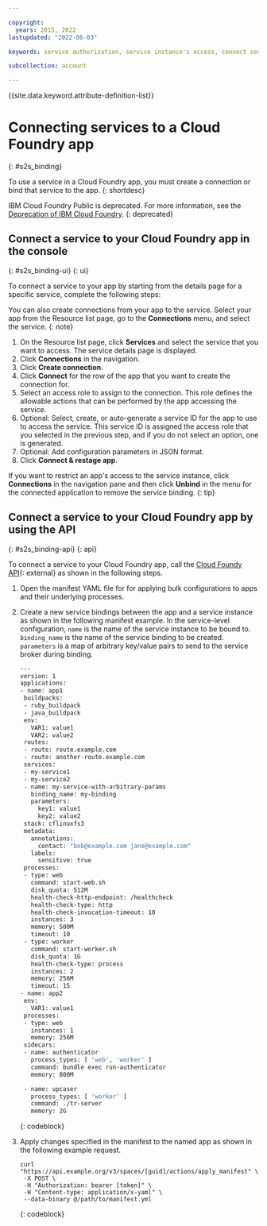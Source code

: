 ```yaml
---

copyright:
  years: 2015, 2022
lastupdated: "2022-06-03"

keywords: service authorization, service instance's access, connect service to app

subcollection: account

---
```

 
{{site.data.keyword.attribute-definition-list}}

# Connecting services to a Cloud Foundry app
{: #s2s_binding}

To use a service in a Cloud Foundry app, you must create a connection or bind that service to the app.
{: shortdesc}

IBM Cloud Foundry Public is deprecated. For more information, see the [Deprecation of IBM Cloud Foundry](/docs/cloud-foundry-public?topic=cloud-foundry-public-deprecation).
{: deprecated}

## Connect a service to your Cloud Foundry app in the console
{: #s2s_binding-ui}
{: ui}

To connect a service to your app by starting from the details page for a specific service, complete the following steps:

You can also create connections from your app to the service. Select your app from the Resource list page, go to the **Connections** menu, and select the service.
{: note}

1. On the Resource list page, click **Services** and select the service that you want to access. The service details page is displayed.
2. Click **Connections** in the navigation.
3. Click **Create connection**.
4. Click **Connect** for the row of the app that you want to create the connection for.
5. Select an access role to assign to the connection. This role defines the allowable actions that can be performed by the app accessing the service.
6. Optional: Select, create, or auto-generate a service ID for the app to use to access the service. This service ID is assigned the access role that you selected in the previous step, and if you do not select an option, one is generated.
7. Optional: Add configuration parameters in JSON format.
8. Click **Connect & restage app**.


If you want to restrict an app's access to the service instance, click **Connections** in the navigation pane and then click **Unbind** in the menu for the connected application to remove the service binding.
{: tip}

## Connect a service to your Cloud Foundry app by using the API
{: #s2s_binding-api}
{: api}

To connect a service to your Cloud Foundry app, call the [Cloud Foundy API](http://v3-apidocs.cloudfoundry.org/version/3.99.0/index.html#manifests){: external} as shown in the following steps. 

1. Open the manifest YAML file for for applying bulk configurations to apps and their underlying processes.
1. Create a new service bindings between the app and a service instance as shown in the following manifest example. In the service-level configuration, `name` is the name of the service instance to be bound to. `binding_name` is the name of the service binding to be created. `parameters` is a map of arbitrary key/value pairs to send to the service broker during binding. 

   ```bash
   ---
   version: 1
   applications:
   - name: app1
    buildpacks:
    - ruby_buildpack
    - java_buildpack
    env:
      VAR1: value1
      VAR2: value2
    routes:
    - route: route.example.com
    - route: another-route.example.com
    services:
    - my-service1
    - my-service2
    - name: my-service-with-arbitrary-params
      binding_name: my-binding
      parameters:
        key1: value1
        key2: value2
    stack: cflinuxfs3
    metadata:
      annotations:
        contact: "bob@example.com jane@example.com"
      labels:
        sensitive: true
    processes:
    - type: web
      command: start-web.sh
      disk_quota: 512M
      health-check-http-endpoint: /healthcheck
      health-check-type: http
      health-check-invocation-timeout: 10
      instances: 3
      memory: 500M
      timeout: 10
    - type: worker
      command: start-worker.sh
      disk_quota: 1G
      health-check-type: process
      instances: 2
      memory: 256M
      timeout: 15
   - name: app2
    env:
      VAR1: value1
    processes:
    - type: web
      instances: 1
      memory: 256M
    sidecars:
    - name: authenticator
      process_types: [ 'web', 'worker' ]
      command: bundle exec run-authenticator
      memory: 800M

    - name: upcaser
      process_types: [ 'worker' ]
      command: ./tr-server
      memory: 2G
   ```
   {: codeblock}

1. Apply changes specified in the manifest to the named app as shown in the following example request.

   ```curl
   curl "https://api.example.org/v3/spaces/[guid]/actions/apply_manifest" \
    -X POST \
    -H "Authorization: bearer [token]" \
    -H "Content-type: application/x-yaml" \
    --data-binary @/path/to/manifest.yml
   ```
   {: codeblock}
